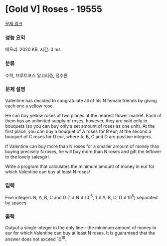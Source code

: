 # [Gold V] Roses - 19555 

[문제 링크](https://www.acmicpc.net/problem/19555) 

### 성능 요약

메모리: 2020 KB, 시간: 0 ms

### 분류

수학, 브루트포스 알고리즘, 정수론

### 문제 설명

<p>Valentine has decided to congratulate all of his N female friends by giving each one a yellow rose.</p>

<p>He can buy yellow roses at two places at the nearest flower market. Each of them has an unlimited supply of roses, however, they are sold only in bouquets (so you can buy only a set amount of roses as one unit). At the first place, you can buy a bouquet of A roses for B eur; at the second a bouquet of C roses for D eur, where A, B, C and D are positive integers.</p>

<p>If Valentine can buy more than N roses for a smaller amount of money than buying precisely N roses, he will buy more than N roses and gift the leftover to the lovely salesgirl.</p>

<p>Write a program that calculates the minimum amount of money in eur for which Valentine can buy at least N roses!</p>

### 입력 

 <p>Five integers N, A, B, C and D (1 ≤ N ≤ 10<sup>15</sup>, 1 ≤ A, B, C, D ≤ 10<sup>5</sup>) separated by spaces.</p>

### 출력 

 <p>Output a single integer in the only line—the minimum amount of money in eur for which Valentine can buy at least N roses. It is guaranteed that the answer does not exceed 10<sup>18</sup>.</p>

